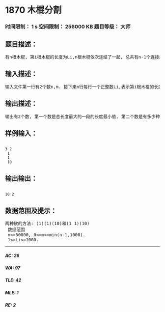 # 1870 木棍分割   
### 时间限制： 1 s     空间限制： 256000 KB     题目等级： 大师  
## 题目描述：  

<pre>
有n根木棍, 第i根木棍的长度为Li,n根木棍依次连结了一起, 总共有n-1个连接处. 现在允许你最多砍断m个连接处, 砍完后n根木棍被分成了很多段,要求满足总长度最大的一段长度最小, 并且输出有多少种砍的方法使得总长度最大的一段长度最小. 并将结果<a href="http://61.187.179.132/JudgeOnline/discuss/thread.php?tid=380">mod 10007。。。</a>
</pre>
  
  
## 输入描述：  

<pre>
输入文件第一行有2个数n,m. 接下来n行每行一个正整数Li,表示第i根木棍的长度.
</pre>
  
  
## 输出描述：  

<pre>
输出有2个数, 第一个数是总长度最大的一段的长度最小值, 第二个数是有多少种砍的方法使得满足条件.
</pre>
  
  
## 样例输入：  

<pre><code>
3 2   
 1   
 1  
 10
</code></pre>
  
  
## 输出输出：  

<pre><code>
10 2
</code></pre>
  
  
## 数据范围及提示：  

<pre>
两种砍的方法: (1)(1)(10)和(1 1)(10)  
 数据范围   
 n<=50000, 0<=m<=min(n-1,1000).  
 1<=Li<=1000.
</pre>
  
  
***  

##### AC: 26  
##### WA: 97  
##### TLE: 42  
##### MLE: 1  
##### RE: 2  
